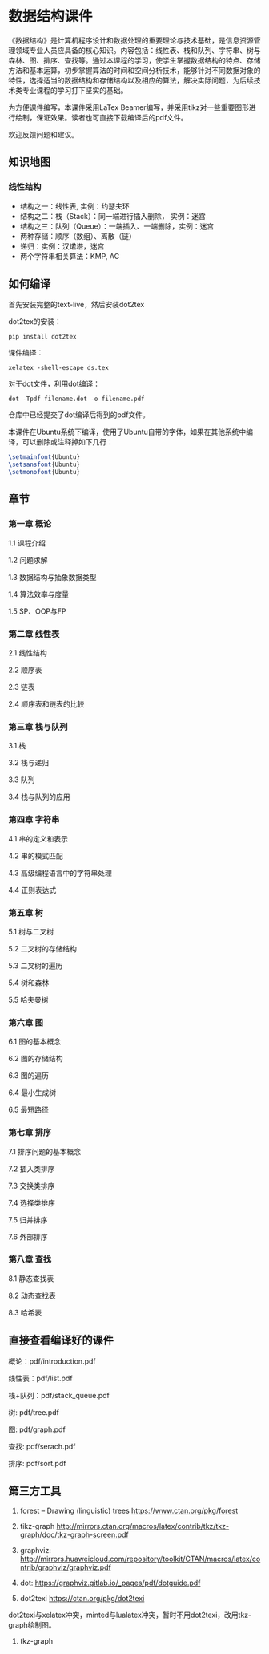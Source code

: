 # 数据结构课件

《数据结构》是计算机程序设计和数据处理的重要理论与技术基础，是信息资源管理领域专业人员应具备的核心知识。内容包括：线性表、栈和队列、字符串、树与森林、图、排序、查找等。通过本课程的学习，使学生掌握数据结构的特点、存储方法和基本运算，初步掌握算法的时间和空间分析技术，能够针对不同数据对象的特性，选择适当的数据结构和存储结构以及相应的算法，解决实际问题，为后续技术类专业课程的学习打下坚实的基础。

为方便课件编写，本课件采用LaTex Beamer编写，并采用tikz对一些重要图形进行绘制，保证效果。读者也可直接下载编译后的pdf文件。

欢迎反馈问题和建议。

## 知识地图
### 线性结构
  - 结构之一：线性表, 实例：约瑟夫环
  - 结构之二：栈（Stack）：同一端进行插入删除， 实例：迷宫
  - 结构之三：队列（Queue）：一端插入、一端删除，实例：迷宫
  - 两种存储：顺序（数组）、离散（链）
  - 递归：实例：汉诺塔，迷宫
  - 两个字符串相关算法：KMP, AC


## 如何编译

首先安装完整的text-live，然后安装dot2tex

dot2tex的安装：

```
pip install dot2tex
```

课件编译：

```
xelatex -shell-escape ds.tex
```

对于dot文件，利用dot编译：

```
dot -Tpdf filename.dot -o filename.pdf
```
仓库中已经提交了dot编译后得到的pdf文件。

本课件在Ubuntu系统下编译，使用了Ubuntu自带的字体，如果在其他系统中编译，可以删除或注释掉如下几行：

```tex
\setmainfont{Ubuntu}
\setsansfont{Ubuntu}
\setmonofont{Ubuntu}
```
## 章节

### 第一章 概论
1.1 课程介绍

1.2 问题求解

1.3 数据结构与抽象数据类型

1.4 算法效率与度量

1.5 SP、OOP与FP

### 第二章 线性表

2.1 线性结构

2.2 顺序表

2.3 链表

2.4 顺序表和链表的比较

### 第三章 栈与队列
3.1 栈

3.2 栈与递归

3.3 队列

3.4 栈与队列的应用

### 第四章 字符串

4.1 串的定义和表示

4.2 串的模式匹配

4.3 高级编程语言中的字符串处理

4.4 正则表达式

### 第五章 树

5.1 树与二叉树

5.2 二叉树的存储结构

5.3 二叉树的遍历

5.4 树和森林

5.5 哈夫曼树

### 第六章 图

6.1 图的基本概念

6.2 图的存储结构

6.3 图的遍历

6.4 最小生成树

6.5 最短路径

### 第七章 排序

7.1 排序问题的基本概念

7.2 插入类排序

7.3 交换类排序

7.4 选择类排序

7.5 归并排序

7.6 外部排序

### 第八章 查找

8.1 静态查找表

8.2 动态查找表

8.3 哈希表

## 直接查看编译好的课件

概论：pdf/introduction.pdf

线性表：pdf/list.pdf

栈+队列：pdf/stack_queue.pdf

树: pdf/tree.pdf

图: pdf/graph.pdf

查找: pdf/serach.pdf

排序: pdf/sort.pdf

## 第三方工具

1. forest – Drawing (linguistic) trees  https://www.ctan.org/pkg/forest

1. tikz-graph http://mirrors.ctan.org/macros/latex/contrib/tkz/tkz-graph/doc/tkz-graph-screen.pdf

1. graphviz: http://mirrors.huaweicloud.com/repository/toolkit/CTAN/macros/latex/contrib/graphviz/graphviz.pdf

1. dot: https://graphviz.gitlab.io/_pages/pdf/dotguide.pdf

1. dot2texi https://ctan.org/pkg/dot2texi

  dot2texi与xelatex冲突，minted与lualatex冲突，暂时不用dot2texi，改用tkz-graph绘制图。

1. tkz-graph

